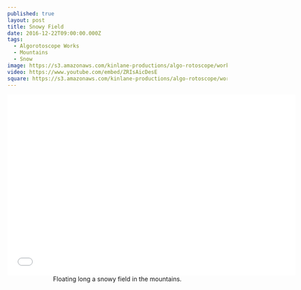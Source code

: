 ```yaml
---
published: true
layout: post
title: Snowy Field
date: 2016-12-22T09:00:00.000Z
tags:
  - Algorotoscope Works
  - Mountains
  - Snow
image: https://s3.amazonaws.com/kinlane-productions/algo-rotoscope/working/snowy-field.png
video: https://www.youtube.com/embed/ZRIsAicDesE
square: https://s3.amazonaws.com/kinlane-productions/algo-rotoscope/working/snowy-field-square.png
---
```

<center><iframe width="660" height="415" src="{{ page.video }}" frameborder="0" allowfullscreen></iframe></center>
<center>Floating long a snowy field in the  mountains.</center>
